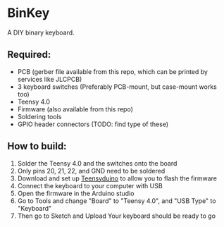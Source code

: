 # BinKey
A DIY binary keyboard.

## Required:
* PCB (gerber file available from this repo, which can be printed by services like JLCPCB)
* 3 keyboard switches (Preferably PCB-mount, but case-mount works too)
* Teensy 4.0
* Firmware (also available from this repo)
* Soldering tools
* GPIO header connectors (TODO: find type of these)

## How to build:
1. Solder the Teensy 4.0 and the switches onto the board
  1. Only pins 20, 21, 22, and GND need to be soldered 
2. Download and set up [Teensyduino](https://www.pjrc.com/teensy/teensyduino.html) to allow you to flash the firmware
3. Connect the keyboard to your computer with USB
4. Open the firmware in the Arduino studio
  1. Go to Tools and change "Board" to "Teensy 4.0", and "USB Type" to "Keyboard"
  2. Then go to Sketch and Upload
Your keyboard should be ready to go
